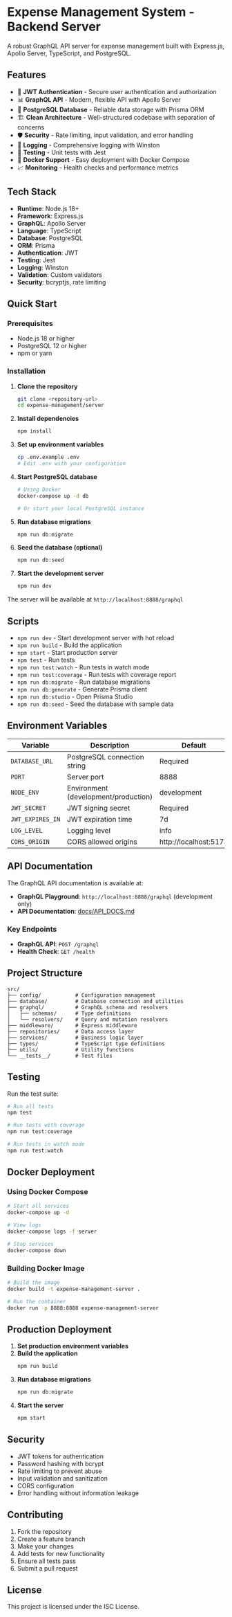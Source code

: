 # Expense Management System - Backend Server

A robust GraphQL API server for expense management built with Express.js, Apollo Server, TypeScript, and PostgreSQL.

## Features

- 🔐 **JWT Authentication** - Secure user authentication and authorization
- 📊 **GraphQL API** - Modern, flexible API with Apollo Server
- 💾 **PostgreSQL Database** - Reliable data storage with Prisma ORM
- 🏗️ **Clean Architecture** - Well-structured codebase with separation of concerns
- 🛡️ **Security** - Rate limiting, input validation, and error handling
- 📝 **Logging** - Comprehensive logging with Winston
- 🧪 **Testing** - Unit tests with Jest
- 🐳 **Docker Support** - Easy deployment with Docker Compose
- 📈 **Monitoring** - Health checks and performance metrics

## Tech Stack

- **Runtime**: Node.js 18+
- **Framework**: Express.js
- **GraphQL**: Apollo Server
- **Language**: TypeScript
- **Database**: PostgreSQL
- **ORM**: Prisma
- **Authentication**: JWT
- **Testing**: Jest
- **Logging**: Winston
- **Validation**: Custom validators
- **Security**: bcryptjs, rate limiting

## Quick Start

### Prerequisites

- Node.js 18 or higher
- PostgreSQL 12 or higher
- npm or yarn

### Installation

1. **Clone the repository**
   ```bash
   git clone <repository-url>
   cd expense-management/server
   ```

2. **Install dependencies**
   ```bash
   npm install
   ```

3. **Set up environment variables**
   ```bash
   cp .env.example .env
   # Edit .env with your configuration
   ```

4. **Start PostgreSQL database**
   ```bash
   # Using Docker
   docker-compose up -d db
   
   # Or start your local PostgreSQL instance
   ```

5. **Run database migrations**
   ```bash
   npm run db:migrate
   ```

6. **Seed the database (optional)**
   ```bash
   npm run db:seed
   ```

7. **Start the development server**
   ```bash
   npm run dev
   ```

The server will be available at `http://localhost:8888/graphql`

## Scripts

- `npm run dev` - Start development server with hot reload
- `npm run build` - Build the application
- `npm start` - Start production server
- `npm test` - Run tests
- `npm run test:watch` - Run tests in watch mode
- `npm run test:coverage` - Run tests with coverage report
- `npm run db:migrate` - Run database migrations
- `npm run db:generate` - Generate Prisma client
- `npm run db:studio` - Open Prisma Studio
- `npm run db:seed` - Seed the database with sample data

## Environment Variables

| Variable | Description | Default |
|----------|-------------|---------|
| `DATABASE_URL` | PostgreSQL connection string | Required |
| `PORT` | Server port | 8888 |
| `NODE_ENV` | Environment (development/production) | development |
| `JWT_SECRET` | JWT signing secret | Required |
| `JWT_EXPIRES_IN` | JWT expiration time | 7d |
| `LOG_LEVEL` | Logging level | info |
| `CORS_ORIGIN` | CORS allowed origins | http://localhost:5173 |

## API Documentation

The GraphQL API documentation is available at:
- **GraphQL Playground**: `http://localhost:8888/graphql` (development only)
- **API Documentation**: [docs/API_DOCS.md](../docs/API_DOCS.md)

### Key Endpoints

- **GraphQL API**: `POST /graphql`
- **Health Check**: `GET /health`

## Project Structure

```
src/
├── config/           # Configuration management
├── database/         # Database connection and utilities
├── graphql/          # GraphQL schema and resolvers
│   ├── schemas/      # Type definitions
│   └── resolvers/    # Query and mutation resolvers
├── middleware/       # Express middleware
├── repositories/     # Data access layer
├── services/         # Business logic layer
├── types/            # TypeScript type definitions
├── utils/            # Utility functions
└── __tests__/        # Test files
```

## Testing

Run the test suite:

```bash
# Run all tests
npm test

# Run tests with coverage
npm run test:coverage

# Run tests in watch mode
npm run test:watch
```

## Docker Deployment

### Using Docker Compose

```bash
# Start all services
docker-compose up -d

# View logs
docker-compose logs -f server

# Stop services
docker-compose down
```

### Building Docker Image

```bash
# Build the image
docker build -t expense-management-server .

# Run the container
docker run -p 8888:8888 expense-management-server
```

## Production Deployment

1. **Set production environment variables**
2. **Build the application**
   ```bash
   npm run build
   ```
3. **Run database migrations**
   ```bash
   npm run db:migrate
   ```
4. **Start the server**
   ```bash
   npm start
   ```

## Security

- JWT tokens for authentication
- Password hashing with bcrypt
- Rate limiting to prevent abuse
- Input validation and sanitization
- CORS configuration
- Error handling without information leakage

## Contributing

1. Fork the repository
2. Create a feature branch
3. Make your changes
4. Add tests for new functionality
5. Ensure all tests pass
6. Submit a pull request

## License

This project is licensed under the ISC License.
